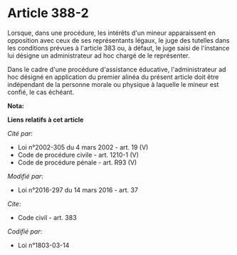 # Article 388-2

Lorsque, dans une procédure, les intérêts d'un mineur apparaissent en opposition avec ceux de ses représentants légaux, le
juge des tutelles dans les conditions prévues à l'article 383 ou, à défaut, le juge saisi de l'instance lui désigne un
administrateur ad hoc chargé de le représenter.

Dans le cadre d'une procédure d'assistance éducative, l'administrateur ad hoc désigné en application du premier alinéa du
présent article doit être indépendant de la personne morale ou physique à laquelle le mineur est confié, le cas échéant.

**Nota:**



**Liens relatifs à cet article**

_Cité par_:

  - Loi n°2002-305 du 4 mars 2002 - art. 19 (V)
  - Code de procédure civile - art. 1210-1 (V)
  - Code de procédure pénale - art. R93 (V)

_Modifié par_:

  - Loi n°2016-297 du 14 mars 2016 - art. 37

_Cite_:

  - Code civil - art. 383

_Codifié par_:

  - Loi n°1803-03-14
